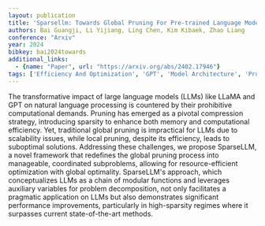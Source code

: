 ```yaml
---
layout: publication
title: 'Sparsellm: Towards Global Pruning For Pre-trained Language Models'
authors: Bai Guangji, Li Yijiang, Ling Chen, Kim Kibaek, Zhao Liang
conference: "Arxiv"
year: 2024
bibkey: bai2024towards
additional_links:
  - {name: "Paper", url: "https://arxiv.org/abs/2402.17946"}
tags: ['Efficiency And Optimization', 'GPT', 'Model Architecture', 'Pruning', 'RAG', 'Reinforcement Learning', 'Tools']
---
```

The transformative impact of large language models (LLMs) like LLaMA and GPT on natural language processing is countered by their prohibitive computational demands. Pruning has emerged as a pivotal compression strategy, introducing sparsity to enhance both memory and computational efficiency. Yet, traditional global pruning is impractical for LLMs due to scalability issues, while local pruning, despite its efficiency, leads to suboptimal solutions. Addressing these challenges, we propose SparseLLM, a novel framework that redefines the global pruning process into manageable, coordinated subproblems, allowing for resource-efficient optimization with global optimality. SparseLLM's approach, which conceptualizes LLMs as a chain of modular functions and leverages auxiliary variables for problem decomposition, not only facilitates a pragmatic application on LLMs but also demonstrates significant performance improvements, particularly in high-sparsity regimes where it surpasses current state-of-the-art methods.
